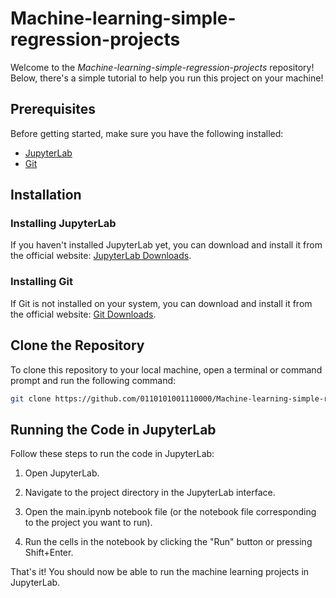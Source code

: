 # Machine-learning-simple-regression-projects

Welcome to the *Machine-learning-simple-regression-projects* repository!
Below, there's a simple tutorial to help you run this project on your machine!

## Prerequisites

Before getting started, make sure you have the following installed:

- [JupyterLab](https://jupyter.org/)
- [Git](https://git-scm.com/)

## Installation

### Installing JupyterLab

If you haven't installed JupyterLab yet, you can download and install it from the official website: [JupyterLab Downloads](https://jupyter.org/install).

### Installing Git

If Git is not installed on your system, you can download and install it from the official website: [Git Downloads](https://git-scm.com/downloads/).

## Clone the Repository

To clone this repository to your local machine, open a terminal or command prompt and run the following command:

```bash
git clone https://github.com/0110101001110000/Machine-learning-simple-regression-projects/
```

## Running the Code in JupyterLab

Follow these steps to run the code in JupyterLab:

  1. Open JupyterLab.

  2. Navigate to the project directory in the JupyterLab interface.

  3. Open the main.ipynb notebook file (or the notebook file corresponding to the project you want to run).

  4. Run the cells in the notebook by clicking the "Run" button or pressing Shift+Enter.

That's it! You should now be able to run the machine learning projects in JupyterLab.
